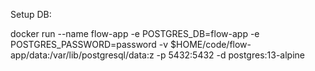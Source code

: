 Setup DB:

docker run --name flow-app -e POSTGRES_DB=flow-app -e POSTGRES_PASSWORD=password -v $HOME/code/flow-app/data:/var/lib/postgresql/data:z -p 5432:5432 -d postgres:13-alpine
